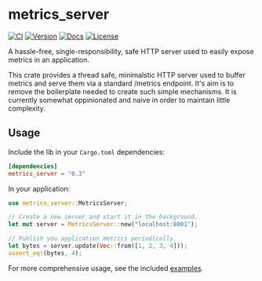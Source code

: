 # metrics_server
[![CI](https://github.com/loshz/metrics_server/actions/workflows/ci.yml/badge.svg)](https://github.com/loshz/metrics_server/actions/workflows/ci.yml)
[![Version](https://img.shields.io/crates/v/metrics_server.svg)](https://crates.io/crates/metrics_server)
[![Docs](https://docs.rs/metrics_server/badge.svg)](https://docs.rs/metrics_server)
[![License](https://img.shields.io/badge/license-MIT-blue.svg)](https://github.com/loshz/metrics_server/blob/main/LICENSE)

A hassle-free, single-responsibility, safe HTTP server used to easily expose metrics in an application.

This crate provides a thread safe, minimalstic HTTP server used to buffer metrics and serve them via a standard /metrics endpoint. It's aim is to remove the boilerplate needed to create such simple mechanisms. It is currently somewhat oppinionated and naive in order to maintain little complexity.

## Usage

Include the lib in your `Cargo.toml` dependencies:
```toml
[dependencies]
metrics_server = "0.3"
```

In your application:
```rust
use metrics_server::MetricsServer;

// Create a new server and start it in the background.
let mut server = MetricsServer::new("localhost:8001");

// Publish you application metrics periodically.
let bytes = server.update(Vec::from([1, 2, 3, 4]));
assert_eq!(bytes, 4);
```

For more comprehensive usage, see the included [examples](./examples).
